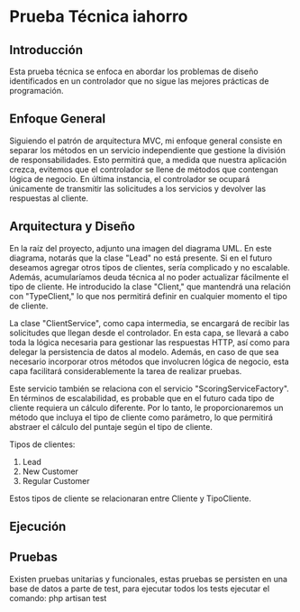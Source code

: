 # Prueba Técnica iahorro

## Introducción
Esta prueba técnica se enfoca en abordar los problemas de diseño identificados en un controlador que no sigue las mejores prácticas de programación.

## Enfoque General
Siguiendo el patrón de arquitectura MVC, mi enfoque general consiste en separar los métodos en un servicio independiente que gestione la división de responsabilidades. Esto permitirá que, a medida que nuestra aplicación crezca, evitemos que el controlador se llene de métodos que contengan lógica de negocio. En última instancia, el controlador se ocupará únicamente de transmitir las solicitudes a los servicios y devolver las respuestas al cliente.

## Arquitectura y Diseño
En la raíz del proyecto, adjunto una imagen del diagrama UML. En este diagrama, notarás que la clase "Lead" no está presente. Si en el futuro deseamos agregar otros tipos de clientes, sería complicado y no escalable. Además, acumularíamos deuda técnica al no poder actualizar fácilmente el tipo de cliente. He introducido la clase "Client," que mantendrá una relación con "TypeClient," lo que nos permitirá definir en cualquier momento el tipo de cliente.

La clase "ClientService", como capa intermedia, se encargará de recibir las solicitudes que llegan desde el controlador. En esta capa, se llevará a cabo toda la lógica necesaria para gestionar las respuestas HTTP, así como para delegar la persistencia de datos al modelo. Además, en caso de que sea necesario incorporar otros métodos que involucren lógica de negocio, esta capa facilitará considerablemente la tarea de realizar pruebas.

Este servicio también se relaciona con el servicio "ScoringServiceFactory". En términos de escalabilidad, es probable que en el futuro cada tipo de cliente requiera un cálculo diferente. Por lo tanto, le proporcionaremos un método que incluya el tipo de cliente como parámetro, lo que permitirá abstraer el cálculo del puntaje según el tipo de cliente.

Tipos de clientes:
1. Lead
2. New Customer
3. Regular Customer

Estos tipos de cliente se relacionaran entre Cliente y TipoCliente.

## Ejecución


## Pruebas
Existen pruebas unitarias y funcionales, estas pruebas se persisten en una base de datos a parte de test, para ejecutar todos los tests ejecutar el comando:
php artisan test
